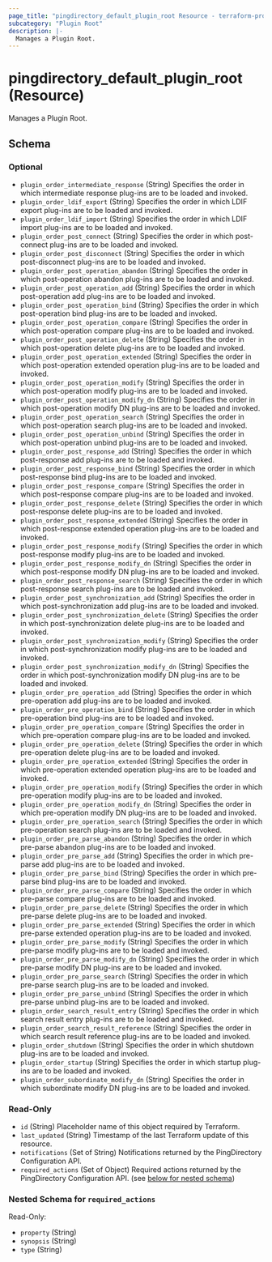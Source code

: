 ```yaml
---
page_title: "pingdirectory_default_plugin_root Resource - terraform-provider-pingdirectory"
subcategory: "Plugin Root"
description: |-
  Manages a Plugin Root.
---
```


# pingdirectory_default_plugin_root (Resource)

Manages a Plugin Root.



<!-- schema generated by tfplugindocs -->
## Schema

### Optional

- `plugin_order_intermediate_response` (String) Specifies the order in which intermediate response plug-ins are to be loaded and invoked.
- `plugin_order_ldif_export` (String) Specifies the order in which LDIF export plug-ins are to be loaded and invoked.
- `plugin_order_ldif_import` (String) Specifies the order in which LDIF import plug-ins are to be loaded and invoked.
- `plugin_order_post_connect` (String) Specifies the order in which post-connect plug-ins are to be loaded and invoked.
- `plugin_order_post_disconnect` (String) Specifies the order in which post-disconnect plug-ins are to be loaded and invoked.
- `plugin_order_post_operation_abandon` (String) Specifies the order in which post-operation abandon plug-ins are to be loaded and invoked.
- `plugin_order_post_operation_add` (String) Specifies the order in which post-operation add plug-ins are to be loaded and invoked.
- `plugin_order_post_operation_bind` (String) Specifies the order in which post-operation bind plug-ins are to be loaded and invoked.
- `plugin_order_post_operation_compare` (String) Specifies the order in which post-operation compare plug-ins are to be loaded and invoked.
- `plugin_order_post_operation_delete` (String) Specifies the order in which post-operation delete plug-ins are to be loaded and invoked.
- `plugin_order_post_operation_extended` (String) Specifies the order in which post-operation extended operation plug-ins are to be loaded and invoked.
- `plugin_order_post_operation_modify` (String) Specifies the order in which post-operation modify plug-ins are to be loaded and invoked.
- `plugin_order_post_operation_modify_dn` (String) Specifies the order in which post-operation modify DN plug-ins are to be loaded and invoked.
- `plugin_order_post_operation_search` (String) Specifies the order in which post-operation search plug-ins are to be loaded and invoked.
- `plugin_order_post_operation_unbind` (String) Specifies the order in which post-operation unbind plug-ins are to be loaded and invoked.
- `plugin_order_post_response_add` (String) Specifies the order in which post-response add plug-ins are to be loaded and invoked.
- `plugin_order_post_response_bind` (String) Specifies the order in which post-response bind plug-ins are to be loaded and invoked.
- `plugin_order_post_response_compare` (String) Specifies the order in which post-response compare plug-ins are to be loaded and invoked.
- `plugin_order_post_response_delete` (String) Specifies the order in which post-response delete plug-ins are to be loaded and invoked.
- `plugin_order_post_response_extended` (String) Specifies the order in which post-response extended operation plug-ins are to be loaded and invoked.
- `plugin_order_post_response_modify` (String) Specifies the order in which post-response modify plug-ins are to be loaded and invoked.
- `plugin_order_post_response_modify_dn` (String) Specifies the order in which post-response modify DN plug-ins are to be loaded and invoked.
- `plugin_order_post_response_search` (String) Specifies the order in which post-response search plug-ins are to be loaded and invoked.
- `plugin_order_post_synchronization_add` (String) Specifies the order in which post-synchronization add plug-ins are to be loaded and invoked.
- `plugin_order_post_synchronization_delete` (String) Specifies the order in which post-synchronization delete plug-ins are to be loaded and invoked.
- `plugin_order_post_synchronization_modify` (String) Specifies the order in which post-synchronization modify plug-ins are to be loaded and invoked.
- `plugin_order_post_synchronization_modify_dn` (String) Specifies the order in which post-synchronization modify DN plug-ins are to be loaded and invoked.
- `plugin_order_pre_operation_add` (String) Specifies the order in which pre-operation add plug-ins are to be loaded and invoked.
- `plugin_order_pre_operation_bind` (String) Specifies the order in which pre-operation bind plug-ins are to be loaded and invoked.
- `plugin_order_pre_operation_compare` (String) Specifies the order in which pre-operation compare plug-ins are to be loaded and invoked.
- `plugin_order_pre_operation_delete` (String) Specifies the order in which pre-operation delete plug-ins are to be loaded and invoked.
- `plugin_order_pre_operation_extended` (String) Specifies the order in which pre-operation extended operation plug-ins are to be loaded and invoked.
- `plugin_order_pre_operation_modify` (String) Specifies the order in which pre-operation modify plug-ins are to be loaded and invoked.
- `plugin_order_pre_operation_modify_dn` (String) Specifies the order in which pre-operation modify DN plug-ins are to be loaded and invoked.
- `plugin_order_pre_operation_search` (String) Specifies the order in which pre-operation search plug-ins are to be loaded and invoked.
- `plugin_order_pre_parse_abandon` (String) Specifies the order in which pre-parse abandon plug-ins are to be loaded and invoked.
- `plugin_order_pre_parse_add` (String) Specifies the order in which pre-parse add plug-ins are to be loaded and invoked.
- `plugin_order_pre_parse_bind` (String) Specifies the order in which pre-parse bind plug-ins are to be loaded and invoked.
- `plugin_order_pre_parse_compare` (String) Specifies the order in which pre-parse compare plug-ins are to be loaded and invoked.
- `plugin_order_pre_parse_delete` (String) Specifies the order in which pre-parse delete plug-ins are to be loaded and invoked.
- `plugin_order_pre_parse_extended` (String) Specifies the order in which pre-parse extended operation plug-ins are to be loaded and invoked.
- `plugin_order_pre_parse_modify` (String) Specifies the order in which pre-parse modify plug-ins are to be loaded and invoked.
- `plugin_order_pre_parse_modify_dn` (String) Specifies the order in which pre-parse modify DN plug-ins are to be loaded and invoked.
- `plugin_order_pre_parse_search` (String) Specifies the order in which pre-parse search plug-ins are to be loaded and invoked.
- `plugin_order_pre_parse_unbind` (String) Specifies the order in which pre-parse unbind plug-ins are to be loaded and invoked.
- `plugin_order_search_result_entry` (String) Specifies the order in which search result entry plug-ins are to be loaded and invoked.
- `plugin_order_search_result_reference` (String) Specifies the order in which search result reference plug-ins are to be loaded and invoked.
- `plugin_order_shutdown` (String) Specifies the order in which shutdown plug-ins are to be loaded and invoked.
- `plugin_order_startup` (String) Specifies the order in which startup plug-ins are to be loaded and invoked.
- `plugin_order_subordinate_modify_dn` (String) Specifies the order in which subordinate modify DN plug-ins are to be loaded and invoked.

### Read-Only

- `id` (String) Placeholder name of this object required by Terraform.
- `last_updated` (String) Timestamp of the last Terraform update of this resource.
- `notifications` (Set of String) Notifications returned by the PingDirectory Configuration API.
- `required_actions` (Set of Object) Required actions returned by the PingDirectory Configuration API. (see [below for nested schema](#nestedatt--required_actions))

<a id="nestedatt--required_actions"></a>
### Nested Schema for `required_actions`

Read-Only:

- `property` (String)
- `synopsis` (String)
- `type` (String)




